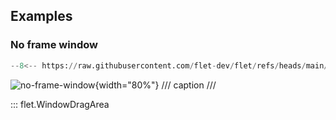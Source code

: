 ## Examples

### No frame window

```python
--8<-- https://raw.githubusercontent.com/flet-dev/flet/refs/heads/main/sdk/python/examples/controls/window-drag-area/no-frame-window.py
```

![no-frame-window](https://raw.githubusercontent.com/flet-dev/flet/main/sdk/python/examples/controls/window-drag-area/media/no-frame-window.gif){width="80%"}
/// caption
///

::: flet.WindowDragArea

